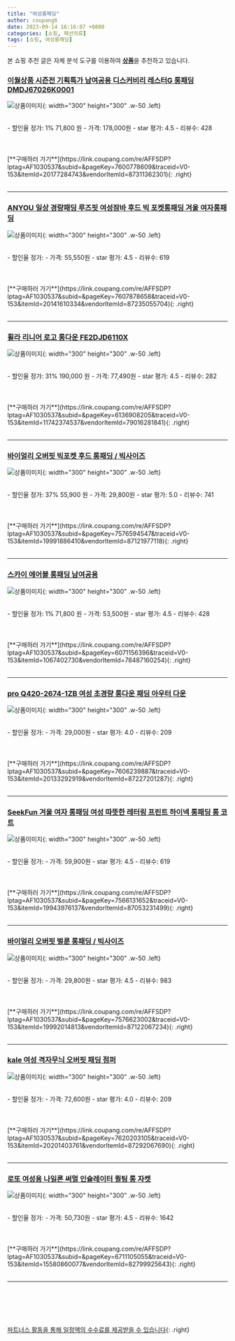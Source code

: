 ```yaml
---
title: "여성롱패딩"
author: coupang6
date: 2023-09-14 16:16:07 +0800
categories: [쇼핑, 패션의류]
tags: [쇼핑, 여성롱패딩]
---
```


본 쇼핑 추천 글은 자체 분석 도구를 이용하여 [**상품**](https://link.coupang.com/a/bao1ui)을 추천하고 있습니다.

### [이월상품 시즌전 기획특가 남여공용 디스커비리 레스터G 롱패딩 DMDJ67026K0001](https://link.coupang.com/re/AFFSDP?lptag=AF1030537&subid=&pageKey=7600778609&traceid=V0-153&itemId=20177284743&vendorItemId=87311362301)

![상품이미지](https://thumbnail10.coupangcdn.com/thumbnails/remote/230x230ex/image/vendor_inventory/9a73/719452d4103f6b2a5863198a1ddfe5c281eba8b157cbc0f13ba829962e71.png){: width="300" height="300" .w-50 .left}


<br>
- 할인율 정가: 1%  71,800   원
- 가격: 178,000원
- star 평가: 4.5
- 리뷰수: 428
<br>
<br>
<br>
<br>
[**구매하러 가기**](https://link.coupang.com/re/AFFSDP?lptag=AF1030537&subid=&pageKey=7600778609&traceid=V0-153&itemId=20177284743&vendorItemId=87311362301){: .right}
<br>
<br>

---

### [ANYOU 일상 경량패딩 루즈핏 여성잠바 후드 빅 포켓롱패딩 겨울 여자롱패딩](https://link.coupang.com/re/AFFSDP?lptag=AF1030537&subid=&pageKey=7607878658&traceid=V0-153&itemId=20141610334&vendorItemId=87235055704)

![상품이미지](https://thumbnail6.coupangcdn.com/thumbnails/remote/230x230ex/image/vendor_inventory/59e8/cc337b9bd2d236fa4044e14eb027ddd38c8f16c33e48d4e48753f24e9016.jpg){: width="300" height="300" .w-50 .left}


<br>
- 할인율 정가: 
- 가격: 55,550원
- star 평가: 4.5
- 리뷰수: 619
<br>
<br>
<br>
<br>
[**구매하러 가기**](https://link.coupang.com/re/AFFSDP?lptag=AF1030537&subid=&pageKey=7607878658&traceid=V0-153&itemId=20141610334&vendorItemId=87235055704){: .right}
<br>
<br>

---

### [휠라 리니어 로고 롱다운 FE2DJD6110X](https://link.coupang.com/re/AFFSDP?lptag=AF1030537&subid=&pageKey=6136908205&traceid=V0-153&itemId=11742374537&vendorItemId=79016281841)

![상품이미지](https://thumbnail6.coupangcdn.com/thumbnails/remote/230x230ex/image/rs_quotation_api/ehepfgyh/07a3d0141f324799a970af5be5e63d35.jpg){: width="300" height="300" .w-50 .left}


<br>
- 할인율 정가: 31%  190,000   원
- 가격: 77,490원
- star 평가: 4.5
- 리뷰수: 282
<br>
<br>
<br>
<br>
[**구매하러 가기**](https://link.coupang.com/re/AFFSDP?lptag=AF1030537&subid=&pageKey=6136908205&traceid=V0-153&itemId=11742374537&vendorItemId=79016281841){: .right}
<br>
<br>

---

### [바이얼리 오버핏 빅포켓 후드 롱패딩 / 빅사이즈](https://link.coupang.com/re/AFFSDP?lptag=AF1030537&subid=&pageKey=7576594547&traceid=V0-153&itemId=19991886410&vendorItemId=87121977118)

![상품이미지](https://thumbnail7.coupangcdn.com/thumbnails/remote/230x230ex/image/vendor_inventory/f018/a160bafe562357dcf8187df4b50246ac9448a768a17c9c8966f03255a1cc.jpg){: width="300" height="300" .w-50 .left}


<br>
- 할인율 정가: 37%  55,900   원
- 가격: 29,800원
- star 평가: 5.0
- 리뷰수: 741
<br>
<br>
<br>
<br>
[**구매하러 가기**](https://link.coupang.com/re/AFFSDP?lptag=AF1030537&subid=&pageKey=7576594547&traceid=V0-153&itemId=19991886410&vendorItemId=87121977118){: .right}
<br>
<br>

---

### [스카이 에어볼 롱패딩 남여공용](https://link.coupang.com/re/AFFSDP?lptag=AF1030537&subid=&pageKey=6071156396&traceid=V0-153&itemId=1067402730&vendorItemId=78487160254)

![상품이미지](https://thumbnail6.coupangcdn.com/thumbnails/remote/230x230ex/image/vendor_inventory/e167/efa41ac6d9a78323d80bd47e45266a61cbee8aa9d2204cc493b53690fb37.jpg){: width="300" height="300" .w-50 .left}


<br>
- 할인율 정가: 1%  71,800   원
- 가격: 53,500원
- star 평가: 4.5
- 리뷰수: 428
<br>
<br>
<br>
<br>
[**구매하러 가기**](https://link.coupang.com/re/AFFSDP?lptag=AF1030537&subid=&pageKey=6071156396&traceid=V0-153&itemId=1067402730&vendorItemId=78487160254){: .right}
<br>
<br>

---

### [pro Q420-2674-1ZB 여성 초경량 롱다운 패딩 아우터 다운](https://link.coupang.com/re/AFFSDP?lptag=AF1030537&subid=&pageKey=7606239887&traceid=V0-153&itemId=20133292919&vendorItemId=87227201287)

![상품이미지](https://thumbnail10.coupangcdn.com/thumbnails/remote/230x230ex/image/vendor_inventory/9ae4/0a5c71a31bf4d1c364b7fdd332455536bacc72a972272685238863ad1a91.jpg){: width="300" height="300" .w-50 .left}


<br>
- 할인율 정가: 
- 가격: 29,000원
- star 평가: 4.0
- 리뷰수: 209
<br>
<br>
<br>
<br>
[**구매하러 가기**](https://link.coupang.com/re/AFFSDP?lptag=AF1030537&subid=&pageKey=7606239887&traceid=V0-153&itemId=20133292919&vendorItemId=87227201287){: .right}
<br>
<br>

---

### [SeekFun 겨울 여자 롱패딩 여성 따뜻한 레터링 프린트 하이넥 롱패딩 롱 코트](https://link.coupang.com/re/AFFSDP?lptag=AF1030537&subid=&pageKey=7566131652&traceid=V0-153&itemId=19943976137&vendorItemId=87053231499)

![상품이미지](https://thumbnail6.coupangcdn.com/thumbnails/remote/230x230ex/image/vendor_inventory/b876/82a259e39935cd2709b90b6243017345368a7d815a5680d4a4138b3bd17c.jpg){: width="300" height="300" .w-50 .left}


<br>
- 할인율 정가: 
- 가격: 59,900원
- star 평가: 4.5
- 리뷰수: 619
<br>
<br>
<br>
<br>
[**구매하러 가기**](https://link.coupang.com/re/AFFSDP?lptag=AF1030537&subid=&pageKey=7566131652&traceid=V0-153&itemId=19943976137&vendorItemId=87053231499){: .right}
<br>
<br>

---

### [바이얼리 오버핏 벌룬 롱패딩 / 빅사이즈](https://link.coupang.com/re/AFFSDP?lptag=AF1030537&subid=&pageKey=7576623002&traceid=V0-153&itemId=19992014813&vendorItemId=87122067234)

![상품이미지](https://thumbnail10.coupangcdn.com/thumbnails/remote/230x230ex/image/vendor_inventory/39a7/c1995a25efeb273e1e4d13710de283eb226e8c270050d6fd18917aa47d04.jpg){: width="300" height="300" .w-50 .left}


<br>
- 할인율 정가: 
- 가격: 29,800원
- star 평가: 4.5
- 리뷰수: 983
<br>
<br>
<br>
<br>
[**구매하러 가기**](https://link.coupang.com/re/AFFSDP?lptag=AF1030537&subid=&pageKey=7576623002&traceid=V0-153&itemId=19992014813&vendorItemId=87122067234){: .right}
<br>
<br>

---

### [kale 여성 격자무늬 오버핏 패딩 점퍼](https://link.coupang.com/re/AFFSDP?lptag=AF1030537&subid=&pageKey=7620203105&traceid=V0-153&itemId=20201403761&vendorItemId=87292067690)

![상품이미지](https://thumbnail10.coupangcdn.com/thumbnails/remote/230x230ex/image/vendor_inventory/41ec/3c52f7709c91f2e1c06f4f427dbd6ccbd19431f81b81dd4b9b61f9d7a50e.png){: width="300" height="300" .w-50 .left}


<br>
- 할인율 정가: 
- 가격: 72,600원
- star 평가: 4.0
- 리뷰수: 209
<br>
<br>
<br>
<br>
[**구매하러 가기**](https://link.coupang.com/re/AFFSDP?lptag=AF1030537&subid=&pageKey=7620203105&traceid=V0-153&itemId=20201403761&vendorItemId=87292067690){: .right}
<br>
<br>

---

### [로또 여성용 나일론 써멀 인슐레이터 퀼팅 롱 자켓](https://link.coupang.com/re/AFFSDP?lptag=AF1030537&subid=&pageKey=6711105055&traceid=V0-153&itemId=15580860077&vendorItemId=82799925643)

![상품이미지](https://thumbnail8.coupangcdn.com/thumbnails/remote/230x230ex/image/retail/images/1330049840604405-cae48e5b-088b-4e72-8ec6-ae4fee657b2c.jpg){: width="300" height="300" .w-50 .left}


<br>
- 할인율 정가: 
- 가격: 50,730원
- star 평가: 4.5
- 리뷰수: 1642
<br>
<br>
<br>
<br>
[**구매하러 가기**](https://link.coupang.com/re/AFFSDP?lptag=AF1030537&subid=&pageKey=6711105055&traceid=V0-153&itemId=15580860077&vendorItemId=82799925643){: .right}
<br>
<br>

---
<br><br><br><br><br> [파트너스 활동을 통해 일정액의 수수료를 제공받을 수 있습니다](https://link.coupang.com/a/bao1ui){: .right}